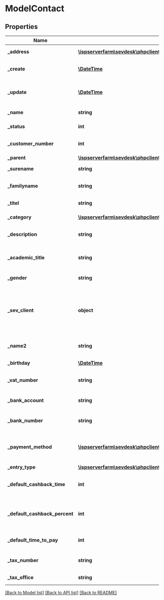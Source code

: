 # ModelContact

## Properties
Name | Type | Description | Notes
------------ | ------------- | ------------- | -------------
**_address** | [**\ispserverfarm\sevdesk\phpclient\sevDeskModel\ModelContactAddress**](ModelContactAddress.md) | the contact address | [optional] 
**_create** | [**\DateTime**](\DateTime.md) | the creation date of the contact | [optional] 
**_update** | [**\DateTime**](\DateTime.md) | date, the contact was last updated | [optional] 
**_name** | **string** | name of the contact | [optional] 
**_status** | **int** | status of the contact | [optional] 
**_customer_number** | **int** | customer number of the contact | [optional] 
**_parent** | [**\ispserverfarm\sevdesk\phpclient\sevDeskModel\ModelContact**](ModelContact.md) |  | [optional] 
**_surename** | **string** | surname of the contact | [optional] 
**_familyname** | **string** | family name of the contact | [optional] 
**_titel** | **string** | title of the contact | [optional] 
**_category** | [**\ispserverfarm\sevdesk\phpclient\sevDeskModel\ModelCategory**](ModelCategory.md) | category of the contact | [optional] 
**_description** | **string** | description of the contact | [optional] 
**_academic_title** | **string** | any academic title of the contact | [optional] 
**_gender** | **string** | gender of the contact | [optional] 
**_sev_client** | **object** | sevClient is the unique id every customer has and is used in nearly all operations | [optional] 
**_name2** | **string** | second name of the contact | [optional] 
**_birthday** | [**\DateTime**](\DateTime.md) | birthday of the contact | [optional] 
**_vat_number** | **string** | vat number of the contact | [optional] 
**_bank_account** | **string** | bank account of the contact | [optional] 
**_bank_number** | **string** | bank number of the contact | [optional] 
**_payment_method** | [**\ispserverfarm\sevdesk\phpclient\sevDeskModel\ModelPaymentMethod**](ModelPaymentMethod.md) | desired payment method of the customer | [optional] 
**_entry_type** | [**\ispserverfarm\sevdesk\phpclient\sevDeskModel\ModelEntryType**](ModelEntryType.md) |  | [optional] 
**_default_cashback_time** | **int** | default cashback time of the contact | [optional] 
**_default_cashback_percent** | **int** | default cashback percentage of the contact | [optional] 
**_default_time_to_pay** | **int** | default time to pay of the contact | [optional] 
**_tax_number** | **string** | tax number of the contact | [optional] 
**_tax_office** | **string** | tax office of the contact | [optional] 

[[Back to Model list]](../README.md#documentation-for-models) [[Back to API list]](../README.md#documentation-for-api-endpoints) [[Back to README]](../README.md)


